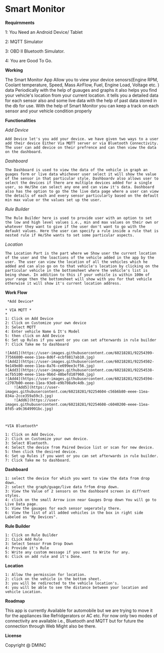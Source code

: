# Smart Monitor

  **Requirnments**

   1: You Need an Android Device/ Tablet

   2: MQTT Simulator

   3: OBD II Bluetooth Simulator.
   
   4: You are Good To Go. 

  **Working**
  
  The Smart Monitor App Allow you to view your device senosrs(Engine RPM, Coolant temperature, Speed, Mass AirFlow, Fuel, Engine Load, Voltage etc. ) data Periodically with the help of guauges and graphs it also helps you find your vehicle's location from your current location. it tells you a detailed data for each sensor also and some live data with the help of past data stored in the db for use. With the help of Smart Monitor you can keep a track on each sensor and your vehicle condition properly

 **Functionalities**

  *Add Device*

    Add Device let's you add your device. we have given two ways to a user add their device Either Via MQTT server or via Bluetooth Connectivity. The user can add device on their prefrence and can then view the data on the dashboard.

  *Dashboard*

    The Dashboard is used to view the data of the vehicle in graph an guages form or live data whichever user select it will show the value of the sensor in that particular style. Dashboardv also allows user to select the devices if there are multiple devices added for a single user, so He/She can select any one and can view it's data. Dashboard also has the option to go the the live data page where a user can view the details of each and every sensor particularly based on the default min max value or the values set up the user.

  *Rule Builder*

    The Rule Builder here is used to provide user with an option to set the low and high level values i.e., min and max values on their own or whatever they want to give if the user don't want to go with the defaukt values. Here the user can specify a rule inside a rule that is nested rule if He/She wants to set some particular aspects. 

  *Location*

    The Location Part is the part where we Show user the current location of the user and the loactions of the vehicle added in the app by the user. The user can view the location of all the vehicles which he added and can also go on to that vehicle's location by clicking on the particular vehicle in the bottomsheet where the vehicle's list is being shown. In addition to this if your vehicle is within 100m of your range then the bottomsheet will show with you for that vehicle otherwise it will show it's current location address.

  **Work Flow**

     *Add Device*

    * VIA MQTT *
    * 
    1: Click on Add Device
	2: Click on Customize your own device 
	3: Select MQTT
	4: Enter vehicle Name & It's Model
	5: then click on Add Device
	6: Set up Rules if you want or you can set afterwards in rule builder
	7: Click Take me to dashboard 
	
	![Add1](https://user-images.githubusercontent.com/60218281/92254399-77566800-eeee-11ea-8d6f-ecbf8817ab10.jpg)
	![Add2](https://user-images.githubusercontent.com/60218281/92254502-9e149e80-eeee-11ea-8a76-ce699ee3cf56.jpg)
	![Add3](https://user-images.githubusercontent.com/60218281/92254538-acfb5100-eeee-11ea-9b6d-48befd107960.jpg)
	![Add4](https://user-images.githubusercontent.com/60218281/92254594-c2707b00-eeee-11ea-93e8-e9b708a9c4db.jpg)
        ![Add5](https://user-images.githubusercontent.com/60218281/92254604-c56b6b80-eeee-11ea-834a-2cce359a59c3.jpg)
        ![Add6](https://user-images.githubusercontent.com/60218281/92254608-c6040200-eeee-11ea-8fd5-a9c3649991bc.jpg)

	
	
    *VIA Bluetooth*

    1: Click on Add Device.
	2: Click on Customize your own device.
	3: Select Bluetooth.
	4: Select the device from Paired Device list or scan for new device.
	5: then click the desired device.
	6: Set up Rules if you want or you can set afterwards in rule builder.
	7: Click Take me to dashboard.

  **Dashboard**

    1: select the device for which you want to view the data from drop down.
	2: select the graph/guage/live data frfom drop down.
	3: View the Value of 2 sensors on the dashboard screen in diffrent styles.
	4: click on the small Arrow icon near Gauges Drop down You will go to Live Data page.
	5: View the gauages for each sensor seperately there.
	6: View the list of all added vehicles in the box in right side Labeled as "My Devices". 

  **Rule Builder**

    1: Click on Rule Builder
	2: CLick Add Rule
	3: Select Sensor From Drop Down
	4: Provide it's Rule
	5: Write any custom message if you want to Write for any.
	6: Click on add rule and it's Done.

  **Location**

    1: Allow the permission for location.
	2: click on the vehicle in the bottom sheet.
	3: you will be redirected to the vehicle location's.
	4: you will be able to see the distance between your location and vehicle Location.

**Roadmap**

  This app is currently Available for automobile but we are trying to move it for the appliances like Refridgerators or AC etc. For now only two modes of connectivity are available i.e., Bluetooth and MQTT but for future the connection through Web Might also be there.

**License**

  Copyright @ DMINC  


